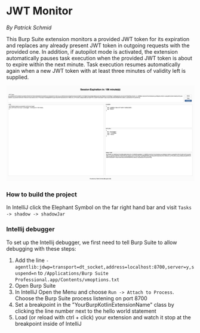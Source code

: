 # JWT Monitor

_By Patrick Schmid_

This Burp Suite extension monitors a provided JWT token for its expiration and replaces any already present JWT token in outgoing requests with the provided one. In addition, if autopilot mode is activated, the extension automatically pauses task execution when the provided JWT token is about to expire within the next minute. Task execution resumes automatically again when a new JWT token with at least three minutes of validity left is supplied.

![image](overview.png)

### How to build the project

In IntelliJ click the Elephant Symbol on the far right hand bar and visit `Tasks -> shadow -> shadowJar`

### Intellij debugger

To set up the Intellij debugger, we first need to tell Burp Suite to allow debugging with these steps:
1. Add the line `-agentlib:jdwp=transport=dt_socket,address=localhost:8700,server=y,suspend=n` to `/Applications/Burp Suite Professional.app/Contents/vmoptions.txt`
2. Open Burp Suite
3. In IntelliJ Open the Menu and choose `Run -> Attach to Process`. Choose the Burp Suite process listening on port 8700
4. Set a breakpoint in the "YourBurpKotlinExtensionName" class by clicking the line number next to the hello world statement
5. Load (or reload with ctrl + click) your extension and watch it stop at the breakpoint inside of IntelliJ